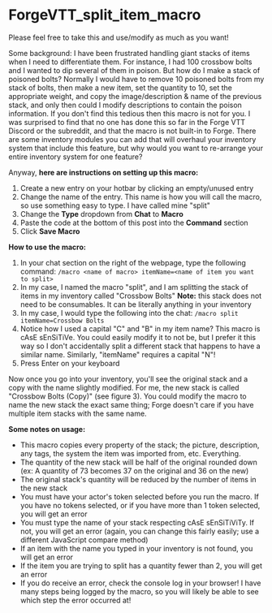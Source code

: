 # ForgeVTT_split_item_macro

Please feel free to take this and use/modify as much as you want!

Some background:
I have been frustrated handling giant stacks of items when I need to differentiate them. For instance, I had 100 crossbow bolts and I wanted to dip several of them in poison. But how do I make a stack of poisoned bolts? Normally I would have to remove 10 poisoned bolts from my stack of bolts, then make a new item, set the quantity to 10, set the appropriate weight, and copy the image/description & name of the previous stack, and only then could I modify descriptions to contain the poison information. If you don't find this tedious then this macro is not for you.
I was surprised to find that no one has done this so far in the Forge VTT Discord or the subreddit, and that the macro is not built-in to Forge. There are some inventory modules you can add that will overhaul your inventory system that include this feature, but why would you want to re-arrange your entire inventory system for one feature?

Anyway, **here are instructions on setting up this macro:**
1. Create a new entry on your hotbar by clicking an empty/unused entry
2. Change the name of the entry. This name is how you will call the macro, so use something easy to type. I have called mine "split"
3. Change the **Type** dropdown from **Chat** to **Macro**
4. Paste the code at the bottom of this post into the **Command** section
5. Click **Save Macro**

**How to use the macro:**
1. In your chat section on the right of the webpage, type the following command: `/macro <name of macro> itemName=<name of item you want to split>`
2. In my case, I named the macro "split", and I am splitting the stack of items in my inventory called "Crossbow Bolts" **Note:** this stack does not need to be consumables. It can be literally anything in your inventory
3. In my case, I would type the following into the chat: `/macro split itemName=Crossbow Bolts`
4. Notice how I used a capital "C" and "B" in my item name? This macro is cAsE sEnSiTiVe. You could easily modify it to not be, but I prefer it this way so I don't accidentally split a different stack that happens to have a similar name. Similarly, "itemName" requires a capital "N"!
5. Press Enter on your keyboard

Now once you go into your inventory, you'll see the original stack and a copy with the name slightly modified. For me, the new stack is called "Crossbow Bolts (Copy)" (see figure 3). You could modify the macro to name the new stack the exact same thing; Forge doesn't care if you have multiple item stacks with the same name.

**Some notes on usage:**
- This macro copies every property of the stack; the picture, description, any tags, the system the item was imported from, etc. Everything.
- The quantity of the new stack will be half of the original rounded down (ex: A quantity of 73 becomes 37 on the original and 36 on the new)
- The original stack's quantity will be reduced by the number of items in the new stack
- You must have your actor's token selected before you run the macro. If you have no tokens selected, or if you have more than 1 token selected, you will get an error
- You must type the name of your stack respecting cAsE sEnSiTiViTy. If not, you will get an error (again, you can change this fairly easily; use a different JavaScript compare method)
- If an item with the name you typed in your inventory is not found, you will get an error
- If the item you are trying to split has a quantity fewer than 2, you will get an error
- If you do receive an error, check the console log in your browser! I have many steps being logged by the macro, so you will likely be able to see which step the error occurred at!

